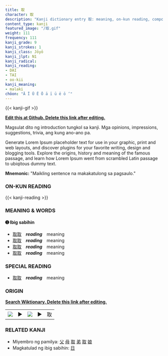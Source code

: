 ```yaml
---
title: 取
character: 取
description: "Kanji dictionary entry 取: meaning, on-kun reading, compounds, origin, related kanji"
content_type: kanji
featured_image: "/取.gif"
weight: 111
frequency: 111
kanji_grade: 9
kanji_strokes: 1
kanji_class: Jōyō
kanji_jlpt: N1
kanji_radical: 
kanji_reading: 
- DAI
- TAI
- oo-kii
kanji_meaning:
- malaki
chōon: "Ā Ī Ū Ē Ō ā ī ū ē ō ’"
---
```

[//]: # (Don't edit the line below. Kanji animated GIF code is automatically generated.)
{{< kanji-gif >}}

[//]: # (Edit below this line.)

**[Edit this at Github. Delete this link after editing.](https://github.com/tim0g/tim/tree/main/content/kanji/取/index.md)**

Magsulat dito ng introduction tungkol sa kanji. Mga opinions, impressions, suggestions, trivia, ang kung ano-ano pa.

Generate Lorem Ipsum placeholder text for use in your graphic, print and web layouts, and discover plugins for your favorite writing, design and blogging tools. Explore the origins, history and meaning of the famous passage, and learn how Lorem Ipsum went from scrambled Latin passage to ubiqitous dummy text.
 
**Mnemonic:** "Maikling sentence na makakatulong sa pagsaulo."

### ON-KUN READING

[//]: # (Don't edit the line below. ON-KUN READING code is automatically generated.)
{{< kanji-reading >}}

### MEANING & WORDS

#### ➊ **Ibig sabihin**
  - [取](../取)[取](../取)　***reading***　meaning
  - [取](../取)[取](../取)　***reading***　meaning
  - [取](../取)[取](../取)　***reading***　meaning
  - [取](../取)[取](../取)　***reading***　meaning

### SPECIAL READING
  - [取](../取)[取](../取)　***reading***　meaning

### ORIGIN

**[Search Wiktionary. Delete this link after editing.](https://wiktionary.org/wiki/取)**
<table class="kanji-table"><tr><td>
<img src="60px-取-bronze.svg.png">
</td><td>▶</td><td>
<img src="60px-取-oracle.svg.png">
</td><td>▶</td>
<td class="kanji-origin">取</td>
</tr></table>

### RELATED KANJI
- Miyembro ng pamilya: [父](../父) [母](../母) [取](../取) [弟](../弟) [取](../取) [娘](../娘)
- Magkatulad ng ibig sabihin: [日](../日)
